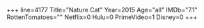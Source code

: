 +++
line=4177
Title="Nature Cat"
Year=2015
Age="all"
IMDb="7.1"
RottenTomatoes=""
Netflix=0
Hulu=0
PrimeVideo=1
Disney=0
+++

